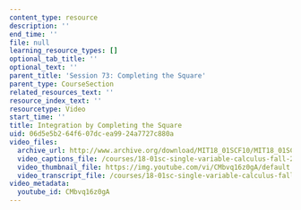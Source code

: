 ```yaml
---
content_type: resource
description: ''
end_time: ''
file: null
learning_resource_types: []
optional_tab_title: ''
optional_text: ''
parent_title: 'Session 73: Completing the Square'
parent_type: CourseSection
related_resources_text: ''
resource_index_text: ''
resourcetype: Video
start_time: ''
title: Integration by Completing the Square
uid: 06d5e5b2-64f6-07dc-ea99-24a7727c880a
video_files:
  archive_url: http://www.archive.org/download/MIT18_01SCF10/MIT18_01SCF10Rec_54_300k.mp4
  video_captions_file: /courses/18-01sc-single-variable-calculus-fall-2010/86cff04c22f05560880b0c04001d33f2_CMbvq16z0gA.vtt
  video_thumbnail_file: https://img.youtube.com/vi/CMbvq16z0gA/default.jpg
  video_transcript_file: /courses/18-01sc-single-variable-calculus-fall-2010/82716bfa59a629f0c68e9ad89b60c701_CMbvq16z0gA.pdf
video_metadata:
  youtube_id: CMbvq16z0gA
---
```

